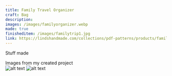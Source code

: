 ```yaml
---
title: Family Travel Organizer
craft: Bag
description: 
images: /images/familyorganizer.webp
made: true
finisheditem: /images/familytrip1.jpg
link: https://lindshandmade.com/collections/pdf-patterns/products/family-travel-organizer-pdf-sewing-pattern-diy-travel-wallet
---
```


Stuff made


Images from my created project   
![alt text](/images/familytrip1.jpg)
![alt text](/images/familytrip2.jpg)